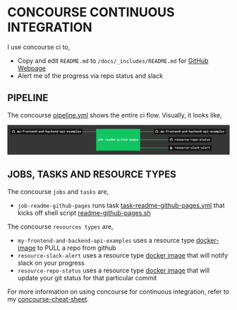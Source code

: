 # CONCOURSE CONTINUOUS INTEGRATION

I use concourse ci to,

* Copy and edit `README.md` to `/docs/_includes/README.md` for
  [GitHub Webpage](https://jeffdecola.github.io/my-frontend-and-backend-api-examples/)
* Alert me of the progress via repo status and slack

## PIPELINE

The concourse
[pipeline.yml](https://github.com/JeffDeCola/my-frontend-and-backend-api-examples/blob/master/ci/pipeline.yml)
shows the entire ci flow. Visually, it looks like,

![IMAGE - my-frontend-and-backend-api-examples concourse ci pipeline - IMAGE](docs/pics/my-frontend-and-backend-api-examples-pipeline.jpg)

## JOBS, TASKS AND RESOURCE TYPES

The concourse `jobs` and `tasks` are,

* `job-readme-github-pages` runs task
  [task-readme-github-pages.yml](https://github.com/JeffDeCola/my-frontend-and-backend-api-examples/blob/master/ci/tasks/task-readme-github-pages.yml)
  that kicks off shell script
  [readme-github-pages.sh](https://github.com/JeffDeCola/my-frontend-and-backend-api-examples/blob/master/ci/scripts/readme-github-pages.sh)

The concourse `resources types` are,

* `my-frontend-and-backend-api-examples` uses a resource type
  [docker-image](https://hub.docker.com/r/concourse/git-resource/)
  to PULL a repo from github
* `resource-slack-alert` uses a resource type
  [docker image](https://hub.docker.com/r/cfcommunity/slack-notification-resource)
  that will notify slack on your progress
* `resource-repo-status` uses a resource type
  [docker image](https://hub.docker.com/r/dpb587/github-status-resource)
  that will update your git status for that particular commit

For more information on using concourse for continuous integration,
refer to my
[concourse-cheat-sheet](https://github.com/JeffDeCola/my-cheat-sheets/tree/master/software/operations/continuous-integration-continuous-deployment/concourse-cheat-sheet).
